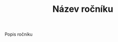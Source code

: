 ---
title: "Název ročníku"
year: 2023
body: "Popis ročníku"
vysledky:
  - label: "Muži"
    url: "https://..."
gallery:
  - from: "Foto team"
    image: "/images/uploads/abc.jpg"
    link: "https://..."
video: "https://youtube.com/..."
---